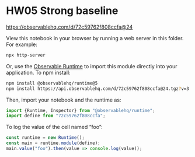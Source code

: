 # HW05 Strong baseline

https://observablehq.com/d/72c59762f808ccfa@24

View this notebook in your browser by running a web server in this folder. For
example:

~~~sh
npx http-server
~~~

Or, use the [Observable Runtime](https://github.com/observablehq/runtime) to
import this module directly into your application. To npm install:

~~~sh
npm install @observablehq/runtime@5
npm install https://api.observablehq.com/d/72c59762f808ccfa@24.tgz?v=3
~~~

Then, import your notebook and the runtime as:

~~~js
import {Runtime, Inspector} from "@observablehq/runtime";
import define from "72c59762f808ccfa";
~~~

To log the value of the cell named “foo”:

~~~js
const runtime = new Runtime();
const main = runtime.module(define);
main.value("foo").then(value => console.log(value));
~~~
